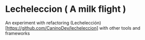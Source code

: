# Lecheleccion ( A milk flight )
An experiment with refactoring (Lechelección)[https://github.com/CaninoDev/lecheleccion] with other tools and frameworks

